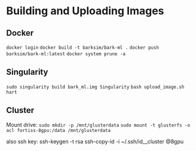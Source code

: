 # Building and Uploading Images

## Docker
`docker login`
`docker build -t barksim/bark-ml .`
`docker push barksim/bark-ml:latest`
`docker system prune -a`

## Singularity
`sudo singularity build bark_ml.img Singularity`
`bash upload_image.sh hart`

## Cluster
Mount drive:
`sudo mkdir -p /mnt/glusterdata`
`sudo mount -t glusterfs -o acl fortiss-8gpu:/data /mnt/glusterdata`

also ssh key:
ssh-keygen -t rsa
ssh-copy-id -i ~/.ssh/id_<user>_cluster <user>@8gpu
